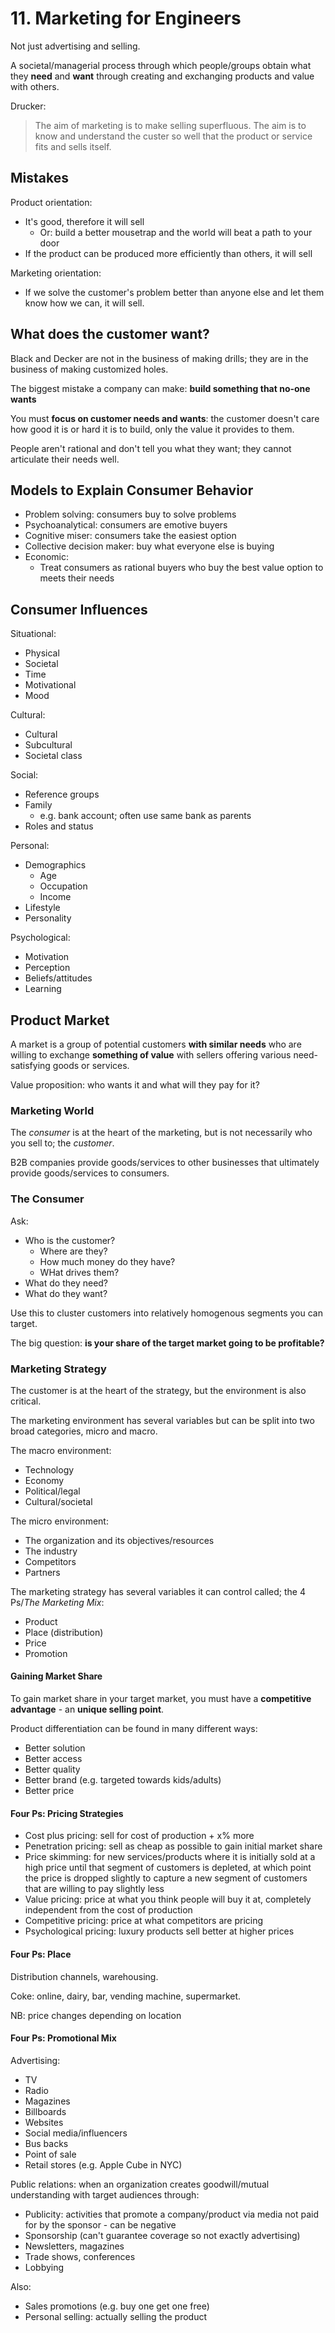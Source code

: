 # 11. Marketing for Engineers

Not just advertising and selling.

A societal/managerial process through which people/groups obtain what they **need** and **want** through creating and exchanging products and value with others.

Drucker:

> The aim of marketing is to make selling superfluous. The aim is to know and understand the custer so well that the product or service fits and sells itself.

## Mistakes

Product orientation:

- It's good, therefore it will sell
  - Or: build a better mousetrap and the world will beat a path to your door
- If the product can be produced more efficiently than others, it will sell

Marketing orientation:

- If we solve the customer's problem better than anyone else and let them know how we can, it will sell.

## What does the customer want?

Black and Decker are not in the business of making drills; they are in the business of making customized holes.

The biggest mistake a company can make: **build something that no-one wants**

You must **focus on customer needs and wants**: the customer doesn't care how good it is or hard it is to build, only the value it provides to them.

People aren't rational and don't tell you what they want; they cannot articulate their needs well.

## Models to Explain Consumer Behavior

- Problem solving: consumers buy to solve problems
- Psychoanalytical: consumers are emotive buyers
- Cognitive miser: consumers take the easiest option
- Collective decision maker: buy what everyone else is buying
- Economic:
  - Treat consumers as rational buyers who buy the best value option to meets their needs

## Consumer Influences

Situational:

- Physical
- Societal
- Time
- Motivational
- Mood

Cultural:

- Cultural
- Subcultural
- Societal class

Social:

- Reference groups
- Family
  - e.g. bank account; often use same bank as parents
- Roles and status

Personal:

- Demographics
  - Age
  - Occupation
  - Income
- Lifestyle
- Personality

Psychological:

- Motivation
- Perception
- Beliefs/attitudes
- Learning

## Product Market

A market is a group of potential customers **with similar needs** who are willing to exchange **something of value** with sellers offering various need-satisfying goods or services.

Value proposition: who wants it and what will they pay for it?

### Marketing World

The *consumer* is at the heart of the marketing, but is not necessarily who you sell to; the *customer*.

B2B companies provide goods/services to other businesses that ultimately provide goods/services to consumers.

### The Consumer

Ask:

- Who is the customer?
  - Where are they?
  - How much money do they have?
  - WHat drives them?
- What do they need?
- What do they want?

Use this to cluster customers into relatively homogenous segments you can target.

The big question: **is your share of the target market going to be profitable?**

### Marketing Strategy

The customer is at the heart of the strategy, but the environment is also critical.

The marketing environment has several variables but can be split into two broad categories, micro and macro.

The macro environment:

- Technology
- Economy
- Political/legal
- Cultural/societal

The micro environment:

- The organization and its objectives/resources
- The industry
- Competitors
- Partners

The marketing strategy has several variables it can control called; the 4 Ps/*The Marketing Mix*:

- Product
- Place (distribution)
- Price
- Promotion

#### Gaining Market Share

To gain market share in your target market, you must have a **competitive advantage** - an **unique selling point**.

Product differentiation can be found in many different ways:

- Better solution
- Better access
- Better quality
- Better brand (e.g. targeted towards kids/adults)
- Better price

#### Four Ps: Pricing Strategies

- Cost plus pricing: sell for cost of production + x% more
- Penetration pricing: sell as cheap as possible to gain initial market share
- Price skimming: for new services/products where it is initially sold at a high price until that segment of customers is depleted, at which point the price is dropped slightly to capture a new segment of customers that are willing to pay slightly less
- Value pricing: price at what you think people will buy it at, completely independent from the cost of production
- Competitive pricing: price at what competitors are pricing
- Psychological pricing: luxury products sell better at higher prices

#### Four Ps: Place

Distribution channels, warehousing.

Coke: online, dairy, bar, vending machine, supermarket.

NB: price changes depending on location

#### Four Ps: Promotional Mix

Advertising:

- TV
- Radio
- Magazines
- Billboards
- Websites
- Social media/influencers
- Bus backs
- Point of sale
- Retail stores (e.g. Apple Cube in NYC)

Public relations: when an organization creates goodwill/mutual understanding with target audiences through:

- Publicity: activities that promote a company/product via media not paid for by the sponsor - can be negative
- Sponsorship (can't guarantee coverage so not exactly advertising)
- Newsletters, magazines
- Trade shows, conferences
- Lobbying

Also:

- Sales promotions (e.g. buy one get one free)
- Personal selling: actually selling the product

